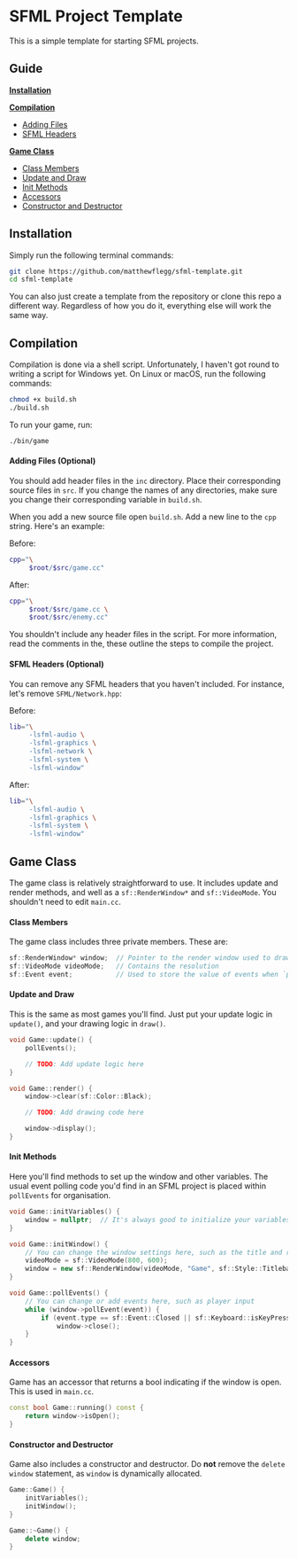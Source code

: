 # SFML Project Template
This is a simple template for starting SFML projects.

## Guide
**[Installation](#installation)**

**[Compilation](#compilation)**
* [Adding Files](#adding-files-optional)
* [SFML Headers](#adding-files-optional)

**[Game Class](#game-class)**
* [Class Members](#class-members)
* [Update and Draw](#update-and-draw)
* [Init Methods](#init-methods)
* [Accessors](#accessors)
* [Constructor and Destructor](#constructor-and-destructor)

## Installation
Simply run the following terminal commands:
```bash
git clone https://github.com/matthewflegg/sfml-template.git
cd sfml-template
```
You can also just create a template from the repository or clone this repo a different way. Regardless of how you do it, everything else will work the same way.

## Compilation
Compilation is done via a shell script. Unfortunately, I haven't got round to writing a script for Windows yet. On Linux or macOS, run the following commands:
```bash
chmod +x build.sh
./build.sh
```

To run your game, run:
```bash
./bin/game
```

#### Adding Files (Optional)
You should add header files in the `inc` directory. Place their corresponding source files in `src`. If you change the names of any directories, make sure you change their corresponding variable in `build.sh`.

When you add a new source file open `build.sh`. Add a new line to the `cpp` string. Here's an example:

Before:
```bash
cpp="\
     $root/$src/game.cc"
```
After:
```bash
cpp="\
     $root/$src/game.cc \
     $root/$src/enemy.cc"
```

You shouldn't include any header files in the script. For more information, read the comments in the, these outline the steps to compile the project.

#### SFML Headers (Optional)
You can remove any SFML headers that you haven't included. For instance, let's remove `SFML/Network.hpp`:

Before:
```bash
lib="\
     -lsfml-audio \
     -lsfml-graphics \
     -lsfml-network \
     -lsfml-system \
     -lsfml-window"
 ```
 
 After:
```bash
lib="\
     -lsfml-audio \
     -lsfml-graphics \
     -lsfml-system \
     -lsfml-window"
 ```
 
## Game Class
The game class is relatively straightforward to use. It includes update and render methods, and well as a `sf::RenderWindow*` and `sf::VideoMode`. You shouldn't need to edit `main.cc`.

#### Class Members
The game class includes three private members. These are:

```cpp
sf::RenderWindow* window;  // Pointer to the render window used to draw to the screen
sf::VideoMode videoMode;   // Contains the resolution
sf::Event event;           // Used to store the value of events when `pollEvents` is called
```

#### Update and Draw
This is the same as most games you'll find. Just put your update logic in `update()`, and your drawing logic in `draw()`. 

```cpp
void Game::update() {
    pollEvents();

    // TODO: Add update logic here
}

void Game::render() {
    window->clear(sf::Color::Black);

    // TODO: Add drawing code here

    window->display();
}
```

#### Init Methods
Here you'll find methods to set up the window and other variables. The usual event polling code you'd find in an SFML project is placed within `pollEvents` for organisation.

```cpp
void Game::initVariables() {
    window = nullptr;  // It's always good to initialize your variables
}

void Game::initWindow() {
    // You can change the window settings here, such as the title and resolution
    videoMode = sf::VideoMode(800, 600);
    window = new sf::RenderWindow(videoMode, "Game", sf::Style::Titlebar | sf::Style::Close);
}

void Game::pollEvents() {
    // You can change or add events here, such as player input
    while (window->pollEvent(event)) {
        if (event.type == sf::Event::Closed || sf::Keyboard::isKeyPressed(sf::Keyboard::Escape))
            window->close();
    }
}
```

#### Accessors
Game has an accessor that returns a bool indicating if the window is open. This is used in `main.cc`.

```cpp
const bool Game::running() const {
    return window->isOpen();
}
```

#### Constructor and Destructor
Game also includes a constructor and destructor. Do **not** remove the `delete window` statement, as `window` is dynamically allocated.

```cpp
Game::Game() {
    initVariables();
    initWindow();
}

Game::~Game() {
    delete window;
}
```
